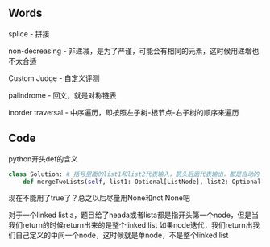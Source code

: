 ## Words
splice - 拼接

non-decreasing - 非递减，是为了严谨，可能会有相同的元素，这时候用递增也不太合适

Custom Judge - 自定义评测

palindrome - 回文，就是对称链表

inorder traversal - 中序遍历，即按照左子树-根节点-右子树的顺序来遍历

## Code
python开头def的含义
```python
class Solution: # 括号里面的list1和list2代表输入，箭头后面代表输出，都是自动的
    def mergeTwoLists(self, list1: Optional[ListNode], list2: Optional[ListNode]) -> Optional[ListNode]:
```

现在不能用了true了？总之以后尽量用None和not None吧

对于一个linked list a，题目给了heada或者lista都是指开头第一个node，但是当我们return的时候return出来的是整个linked list
如果node迭代，我们return出我们自己定义的中间一个node，这时候就是单node，不是整个linked list
